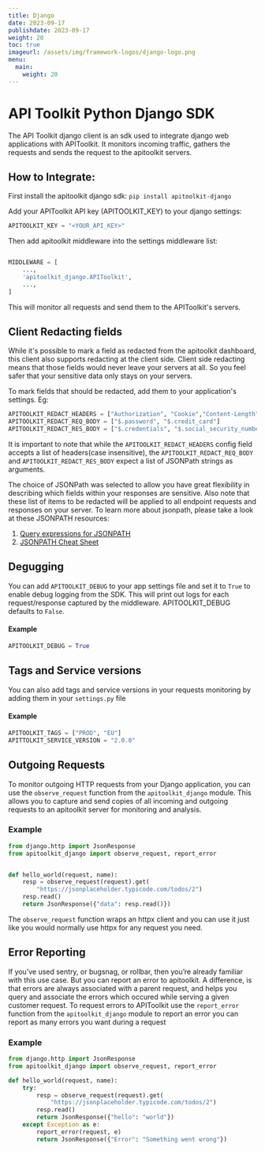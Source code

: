 ```yaml
---
title: Django
date: 2023-09-17
publishdate: 2023-09-17
weight: 20
toc: true
imageurl: /assets/img/framework-logos/django-logo.png
menu:
  main:
    weight: 20
---
```


# API Toolkit Python Django SDK

The API Toolkit django client is an sdk used to integrate django web applications with APIToolkit.
It monitors incoming traffic, gathers the requests and sends the request to the apitoolkit servers.
## How to Integrate:

First install the apitoolkit django sdk:
`pip install apitoolkit-django`

Add your APIToolkit API key (APITOOLKIT_KEY) to your django settings:

```python
APITOOLKIT_KEY = "<YOUR_API_KEY>"
```

Then add apitoolkit middleware into the settings middleware list:

```python

MIDDLEWARE = [
    ...,
    'apitoolkit_django.APIToolkit',
    ...,
]

```

This will monitor all requests and send them to the APIToolkit's servers.

## Client Redacting fields

While it's possible to mark a field as redacted from the apitoolkit dashboard, this client also supports redacting at the client side.
Client side redacting means that those fields would never leave your servers at all. So you feel safer that your sensitive data only stays on your servers.

To mark fields that should be redacted, add them to your application's settings.
Eg:

```python
APITOOLKIT_REDACT_HEADERS = ["Authorization", "Cookie","Content-Length", "Content-Type"]
APITOOLKIT_REDACT_REQ_BODY = ["$.password", "$.credit_card"]
APITOOLKIT_REDACT_RES_BODY = ["$.credentials", "$.social_security_number"]
```

It is important to note that while the `APITOOLKIT_REDACT_HEADERS` config field accepts a list of headers(case insensitive),
the `APITOOLKIT_REDACT_REQ_BODY` and `APITOOLKIT_REDACT_RES_BODY` expect a list of JSONPath strings as arguments.

The choice of JSONPath was selected to allow you have great flexibility in describing which fields within your responses are sensitive.
Also note that these list of items to be redacted will be applied to all endpoint requests and responses on your server.
To learn more about jsonpath, please take a look at these JSONPATH resources:
1. [Query expressions for JSONPATH](https://ietf-wg-jsonpath.github.io/draft-ietf-jsonpath-base/draft-ietf-jsonpath-base.html)
2. [JSONPATH Cheat Sheet](https://lzone.de/cheat-sheet/JSONPath)

## Degugging

You can add `APITOOLKIT_DEBUG` to your app settings file and set it to `True` to enable debug logging from the SDK. This will print out logs for each request/response captured by the middleware. APITOOLKIT_DEBUG defaults to `False`.

#### Example

```python
APITOOLKIT_DEBUG = True
```

## Tags and Service versions

You can also add tags and service versions in your requests monitoring by adding them in your `settings.py` file

#### Example

```python
APITOOLKIT_TAGS = ["PROD", "EU"]
APITTOLKIT_SERVICE_VERSION = "2.0.0"
```

## Outgoing Requests

To monitor outgoing HTTP requests from your Django application, you can use the `observe_request` function from the `apitoolkit_django` module. This allows you to capture and send copies of all incoming and outgoing requests to an apitoolkit server for monitoring and analysis.

### Example

```python
from django.http import JsonResponse
from apitoolkit_django import observe_request, report_error


def hello_world(request, name):
    resp = observe_request(request).get(
        "https://jsonplaceholder.typicode.com/todos/2")
    resp.read()
    return JsonResponse({"data": resp.read()})
```

The `observe_request` function wraps an httpx client and you can use it just like you would normally use httpx for any request you need.

## Error Reporting
If you’ve used sentry, or bugsnag, or rollbar, then you’re already familiar with this use case.
But you can report an error to apitoolkit. A difference, is that errors are always associated with a parent request, and helps you query and associate the errors which occured while serving a given customer request. To request errors to APIToolkit use the `report_error` function from the `apitoolkit_django` module to report an error you can report as many errors you want during a request

### Example

```python
from django.http import JsonResponse
from apitoolkit_django import observe_request, report_error

def hello_world(request, name):
    try:
        resp = observe_request(request).get(
            "https://jsonplaceholder.typicode.com/todos/2")
        resp.read()
        return JsonResponse({"hello": "world"})
    except Exception as e:
        report_error(request, e)
        return JsonResponse({"Error": "Something went wrong"})
```
